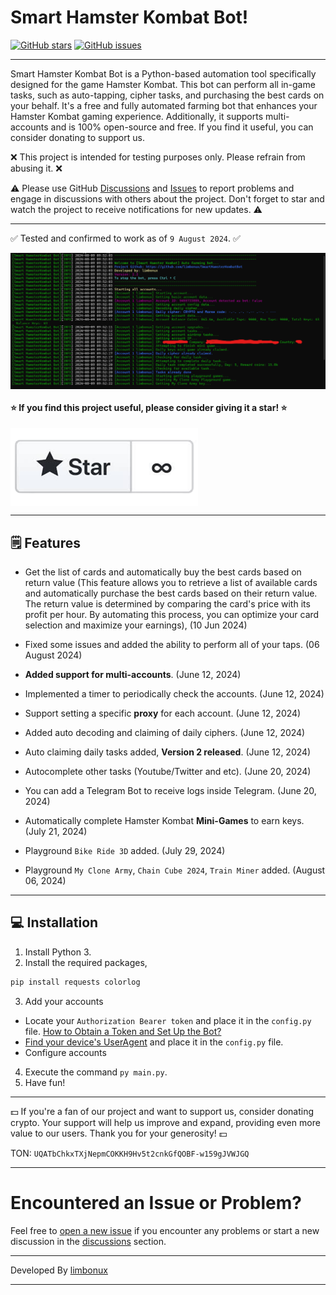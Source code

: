# Smart Hamster Kombat Bot!

[![GitHub stars](https://img.shields.io/github/stars/limbonux/SmartHamsterKombatBot.svg)](https://github.com/limbonux/SmartHamsterKombatBot/stargazers)
[![GitHub issues](https://img.shields.io/github/issues/limbonux/SmartHamsterKombatBot.svg)](https://github.com/limbonux/SmartHamsterKombatBot/issues)

<hr>

Smart Hamster Kombat Bot is a Python-based automation tool specifically designed for the game Hamster Kombat. This bot can perform all in-game tasks, such as auto-tapping, cipher tasks, and purchasing the best cards on your behalf. It's a free and fully automated farming bot that enhances your Hamster Kombat gaming experience. Additionally, it supports multi-accounts and is 100% open-source and free. If you find it useful, you can consider donating to support us.

❌ This project is intended for testing purposes only. Please refrain from abusing it. ❌

⚠️ Please use GitHub [Discussions](https://github.com/limbonux/SmartHamsterKombatBot/discussions) and [Issues](https://github.com/limbonux/SmartHamsterKombatBot/issues) to report problems and engage in discussions with others about the project. Don't forget to star and watch the project to receive notifications for new updates. ⚠️

<hr>

✅ Tested and confirmed to work as of `9 August 2024`. ✅

<img align="center" src="https://raw.githubusercontent.com/limbonux/SmartHamsterKombatBot/main/Screenshot.png" alt="Screenshot" />

#### ⭐ If you find this project useful, please consider giving it a star! ⭐

<a href="https://github.com/limbonux/SmartHamsterKombatBot/stargazers"><img align="center" src="https://raw.githubusercontent.com/limbonux/SmartHamsterKombatBot/main/github_star.png" alt="github_star" /></a>

<hr>

## 🗒️ Features

- Get the list of cards and automatically buy the best cards based on return value (This feature allows you to retrieve a list of available cards and automatically purchase the best cards based on their return value. The return value is determined by comparing the card's price with its profit per hour. By automating this process, you can optimize your card selection and maximize your earnings), (10 Jun 2024)
- Fixed some issues and added the ability to perform all of your taps. (06 August 2024)

- **Added support for multi-accounts**. (June 12, 2024)
- Implemented a timer to periodically check the accounts. (June 12, 2024)
- Support setting a specific **proxy** for each account. (June 12, 2024)
- Added auto decoding and claiming of daily ciphers. (June 12, 2024)
- Auto claiming daily tasks added, **Version 2 released**. (June 12, 2024)
- Autocomplete other tasks (Youtube/Twitter and etc). (June 20, 2024)
- You can add a Telegram Bot to receive logs inside Telegram. (June 20, 2024)
- Automatically complete Hamster Kombat **Mini-Games** to earn keys. (July 21, 2024)
- Playground `Bike Ride 3D` added. (July 29, 2024)
- Playground `My Clone Army`, `Chain Cube 2024`, `Train Miner` added. (August 06, 2024)

<hr>

## 💻 Installation

1. Install Python 3.
2. Install the required packages,

```bash
pip install requests colorlog
```

3. Add your accounts

- Locate your `Authorization Bearer token` and place it in the `config.py` file. [How to Obtain a Token and Set Up the Bot?](https://www.youtube.com/)
- [Find your device's UserAgent](https://github.com/limbonux/SmartHamsterKombatBot/blob/main/useful_files/user-agents.md) and place it in the `config.py` file.
- Configure accounts

4. Execute the command `py main.py`.
5. Have fun!

<hr>

💵 If you're a fan of our project and want to support us, consider donating crypto. Your support will help us improve and expand, providing even more value to our users. Thank you for your generosity! 💵

TON:
`UQATbChkxTXjNepmCOKKH9Hv5t2cnkGfQOBF-w159gJVWJGQ`

<hr>
<!--
## 📽️ Tutorial and Test

<a href="https://www.youtube.com/">
  <img align="center" src="https://raw.githubusercontent.com/limbonux/SmartHamsterKombatBot/main/thumbnail.png" alt="Youtube Video" />
</a>
-->

# Encountered an Issue or Problem?

Feel free to [open a new issue](https://github.com/limbonux/SmartHamsterKombatBot/issues) if you encounter any problems or start a new discussion in the [discussions](https://github.com/limbonux/SmartHamsterKombatBot/discussions) section.

---

Developed By [limbonux](https://github.com/limbonux)

<hr>
